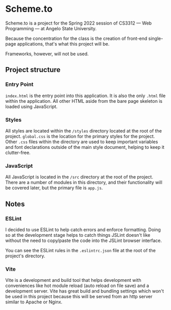 # Scheme.to

Scheme.to is a project for the Spring 2022 session of CS3312 — Web Programming — at Angelo State University.

Because the concentration for the class is the creation of front-end single-page applications, that's what this project will be.

Frameworks, however, will not be used.

## Project structure

### Entry Point
`index.html` is the entry point into this application. It is also the only `.html` file within the application. All other HTML aside from the bare page skeleton is loaded using JavaScript.

### Styles
All styles are located within the `/styles` directory located at the root of the project. `global.css` is the location for the primary styles for the project. Other `.css` files within the directory are used to keep important variables and font declarations outside of the main style document, helping to keep it clutter-free.

### JavaScript
All JavaScript is located in the `/src` directory at the root of the project. There are a number of modules in this directory, and their functionality will be covered later, but the primary file is `app.js`.
## Notes

### ESLint
I decided to use ESLint to help catch errors and enforce formatting. Doing so at the development stage helps to catch things JSLint doesn't like without the need to copy/paste the code into the JSLint browser interface.

You can see the ESLint rules in the `.eslintrc.json` file at the root of the project's directory.
### Vite
Vite is a development and build tool that helps development with conveniences like hot module reload (auto reload on file save) and a development server. Vite has great build and bundling settings which won't be used in this project because this will be served from an http server similar to Apache or Nginx.

